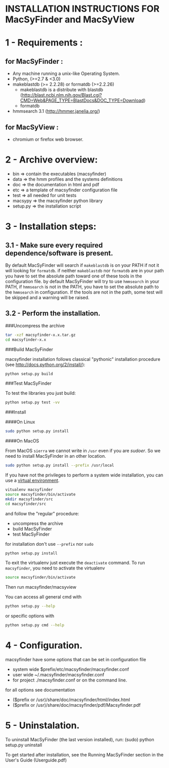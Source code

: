 INSTALLATION INSTRUCTIONS FOR MacSyFinder and MacSyView
=======================================================


1 - Requirements :
==================

for MacSyFinder :
-----------------
- Any machine running a unix-like Operating System.
- Python, (>=2.7 & <3.0)
- makeblastdb (>= 2.2.28) or formatdb (>=2.2.26)
   + makeblastdb is a distribute with blastdb 
     (http://blast.ncbi.nlm.nih.gov/Blast.cgi?CMD=Web&PAGE_TYPE=BlastDocs&DOC_TYPE=Download)
   + formatdb 
- hmmsearch 3.1 (http://hmmer.janelia.org/)


for MacSyView :
---------------
- chromium or firefox web browser.

2 - Archive overview:
=====================

* bin => contain the executables (macsyfinder)
* data => the hmm profiles and the systems definitions
* doc => the documentation in html and pdf
* etc => a template of macsyfinder configuration file
* test => all needed for unit tests
* macsypy => the macsyfinder python library
* setup.py => the installation script

3 - Installation steps:
=======================

3.1 - Make sure every required dependence/software is present.
--------------------------------------------------------------

By default MacSyFinder will search if `makeblastdb` is on your PATH if not it will looking for `formatdb`.
if neither `makeblastdb` nor `formatdb` are in your path you have to set the absolute path toward one of 
these tools in the configuration file.
by default MacSyFinder will try to use `hmmsearch` in your PATH, if `hmmsearch` is not in the PATH, 
you have to set the absolute path to the `hmmsearch` in configuration.
If the tools are not in the path, some test will be skipped and a warning will be raised.


3.2 - Perform the installation.
-------------------------------

###Uncompress the archive


```bash
tar -xzf macsyfinder-x.x.tar.gz
cd macsyfinder-x.x
```

###Build MacSyFinder

macsyfinder installation follows classical "pythonic" installation procedure (see http://docs.python.org/2/install/):

```bash
python setup.py build
```

###Test MacSyFinder

To test the libraries you just build:

```bash
python setup.py test -vv
```

###Install


####On Linux

```bash
sudo python setup.py install
```

####On MacOS

From MacOS `sierra` we cannot write in `/usr` even if you are _sudoer_.
So we need to install MacSyFinder in an other location.

```bash
sudo python setup.py install --prefix /usr/local
```

If you have not the privileges to perform a system wide installation,
you can use a [virtual environment](https://virtualenv.pypa.io/en/stable/).

```bash
vitualenv macsyfinder
source macsyfinder/bin/activate
mkdir macsyfinder/src
cd macsyfinder/src
```

and follow the "regular" procedure:
* uncompress the archive
* build MacSyFinder
* test MacSyFinder

for installation don't use `--prefix` nor `sudo`

```bash
python setup.py install
```

To exit the virtualenv just execute the `deactivate` command.
To run `macsyfinder`, you need to activate the virtualenv

```bash
source macsyfinder/bin/activate
```

Then run macsyfinder/macsyview


You can access all general cmd with  
```bash
python setup.py --help
```
or specific options with 

```bash
python setup.py cmd --help
```


4 - Configuration.
==================
macsyfinder have some options that can be set in configuration file 
 + system wide $prefix/etc/macsyfinder/macsyfinder.conf
 + user wide ~/.macsyfinder/macsyfinder.conf
 + for project ./macsyfinder.conf
or on the command line.

for all options see documentation 
 + ($prefix or /usr)/share/doc/macsyfinder/html/index.html
 + ($prefix or /usr)/share/doc/macsyfinder/pdf/Macsyfinder.pdf
 
 
5 - Uninstalation.
==================

To uninstall MacSyFinder (the last version installed), run:
(sudo) python setup.py uninstall


To get started after installation, see the Running MacSyFinder section in the
 User's Guide (Userguide.pdf)
